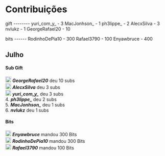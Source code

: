 # Contribuições

gift --------
yuri_com_y_ - 3
MacJonhson_ - 1
ph3lippe_ - 2
AlecxSilva - 3
nvlukz - 1
GeorgeRafael20 - 10

bits ------
RodinhoDePia10 - 300
Rafael3790 - 100
Enyawbruce - 400

## Julho
<!-- tabs:start -->

#### **Sub Gift**

<img src="https://static.twitchcdn.net/assets/GiftBadge-Gold_36-1b402f71cfd08a9bcbaa.png" width="18px"/> ***GeorgeRafael20*** deu 10 subs <br>
<img src="https://static.twitchcdn.net/assets/GiftBadge-Silver_36-bb7c268e0452a2cdcc8d.png" width="18px"/> ***AlecxSilva*** deu 3 subs <br>
<img src="https://static.twitchcdn.net/assets/GiftBadge-Bronze_36-fd0ee2ef5196b3414a2f.png" width="18px"/> ***yuri_com_y_*** deu 3 subs <br>
4. ***ph3lippe_*** deu 2 subs <br>
5. ***MacJonhson_*** deu 1 subs <br>
6. ***nvlukz*** deu 1 subs <br>

#### **Bits**

<img src="https://static.twitchcdn.net/assets/BitsBadge-Gold_36-c8f77c18519f2a9a0e1c.png" width="18px"/> ***Enyawbruce*** mandou 300 Bits <br>
<img src="https://static.twitchcdn.net/assets/BitsBadge-Silver_36-2194db3d68f51d3dd14c.png" width="18px"/> ***RodinhoDePia10*** mandou 300 Bits <br>
<img src="https://static.twitchcdn.net/assets/BitsBadge-Bronze_36-a9a8deeb17fa7fd7b7b3.png" width="18px"/> ***Rafael3790*** mandou 100 Bits <br>

<!-- tabs:end -->
